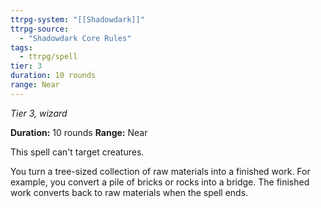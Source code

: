 ```yaml
---
ttrpg-system: "[[Shadowdark]]"
ttrpg-source: 
  - "Shadowdark Core Rules"
tags:
  - ttrpg/spell
tier: 3
duration: 10 rounds
range: Near
---
```

*Tier 3, wizard*

**Duration:** 10 rounds
**Range:** Near

This spell can't target creatures.

You turn a tree-sized collection of raw materials into a finished work. For example, you convert a pile of bricks or rocks into a bridge. The finished work converts back to raw materials when the spell ends.
